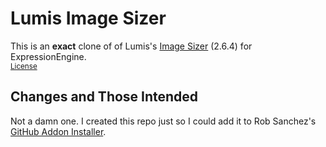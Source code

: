 Lumis Image Sizer
=================

This is an **exact** clone of of Lumis's [Image Sizer](http://devot-ee.com/add-ons/image-sizer) (2.6.4) for ExpressionEngine.  
<small>[License](http://creativecommons.org/licenses/by/3.0/)</small>

Changes and Those Intended
--------------------------

Not a damn one. I created this repo just so I could add it to Rob Sanchez's [GitHub Addon Installer](https://github.com/rsanchez/github_addon_installer).